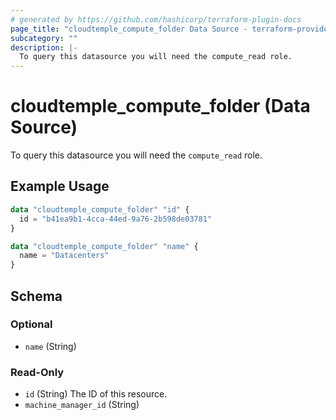 ```yaml
---
# generated by https://github.com/hashicorp/terraform-plugin-docs
page_title: "cloudtemple_compute_folder Data Source - terraform-provider-cloudtemple"
subcategory: ""
description: |-
  To query this datasource you will need the compute_read role.
---
```


# cloudtemple_compute_folder (Data Source)

To query this datasource you will need the `compute_read` role.

## Example Usage

```terraform
data "cloudtemple_compute_folder" "id" {
  id = "b41ea9b1-4cca-44ed-9a76-2b598de03781"
}

data "cloudtemple_compute_folder" "name" {
  name = "Datacenters"
}
```

<!-- schema generated by tfplugindocs -->
## Schema

### Optional

- `name` (String)

### Read-Only

- `id` (String) The ID of this resource.
- `machine_manager_id` (String)


